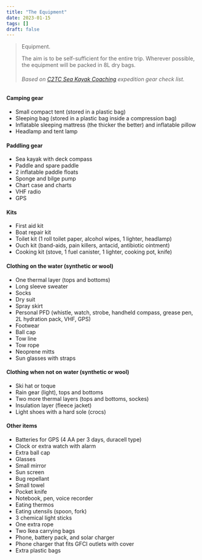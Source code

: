 ```yaml
---
title: "The Equipment"
date: 2023-01-15
tags: []
draft: false
---
```


> Equipment.
>
> The aim is to be self-sufficient for the entire trip. Wherever possible, the equipment will be packed in 8L dry bags.
>
> ###### Based on [C2TC Sea Kayak Coaching](https://committed2thecore.com/) expedition gear check list.

#### Camping gear

- Small compact tent (stored in a plastic bag)
- Sleeping bag (stored in a plastic bag inside a compression bag)
- Inflatable sleeping mattress (the thicker the better) and inflatable pillow
- Headlamp and tent lamp

#### Paddling gear

- Sea kayak with deck compass
- Paddle and spare paddle
- 2 inflatable paddle floats
- Sponge and bilge pump
- Chart case and charts
- VHF radio
- GPS

#### Kits

- First aid kit
- Boat repair kit
- Toilet kit (1 roll toilet paper, alcohol wipes, 1 lighter, headlamp)
- Ouch kit (band-aids, pain killers, antacid, antibiotic ointment)
- Cooking kit (stove, 1 fuel canister, 1 lighter, cooking pot, knife)

#### Clothing on the water (synthetic or wool)

- One thermal layer (tops and bottoms)
- Long sleeve sweater
- Socks
- Dry suit
- Spray skirt
- Personal PFD (whistle, watch, strobe, handheld compass, grease pen, 2L hydration pack, VHF, GPS)
- Footwear
- Ball cap
- Tow line
- Tow rope
- Neoprene mitts
- Sun glasses with straps

#### Clothing when not on water (synthetic or wool)

- Ski hat or toque
- Rain gear (light), tops and bottoms
- Two more thermal layers (tops and bottoms, sockes)
- Insulation layer (fleece jacket)
- Light shoes with a hard sole (crocs)

#### Other items

- Batteries for GPS (4 AA per 3 days, duracell type)
- Clock or extra watch with alarm
- Extra ball cap
- Glasses
- Small mirror
- Sun screen
- Bug repellant
- Small towel
- Pocket knife
- Notebook, pen, voice recorder
- Eating thermos
- Eating utensils (spoon, fork)
- 3 chemical light sticks
- One extra rope
- Two Ikea carrying bags
- Phone, battery pack, and solar charger
- Phone charger that fits GFCI outlets with cover
- Extra plastic bags
